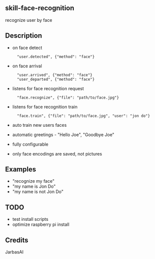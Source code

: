 ## skill-face-recognition

recognize user by face

## Description

- on face detect

        "user.detected", {"method": "face"}

- on face arrival

        "user.arrived", {"method": "face"}
        "user_departed", {"method": "face"}

- listens for face recognition request

        "face.recognize", {"file": "path/to/face.jpg"}

- listens for face recognition train

        "face.train", {"file": "path/to/face.jpg", "user": "jon do"}

- auto train new users faces
- automatic greetings - "Hello Joe", "Goodbye Joe"
- fully configurable
- only face encodings are saved, not pictures

## Examples
* "recognize my face"
* "my name is Jon Do"
* "my name is not Jon Do"

## TODO

- test install scripts
- optimize raspberry pi install

## Credits
JarbasAI